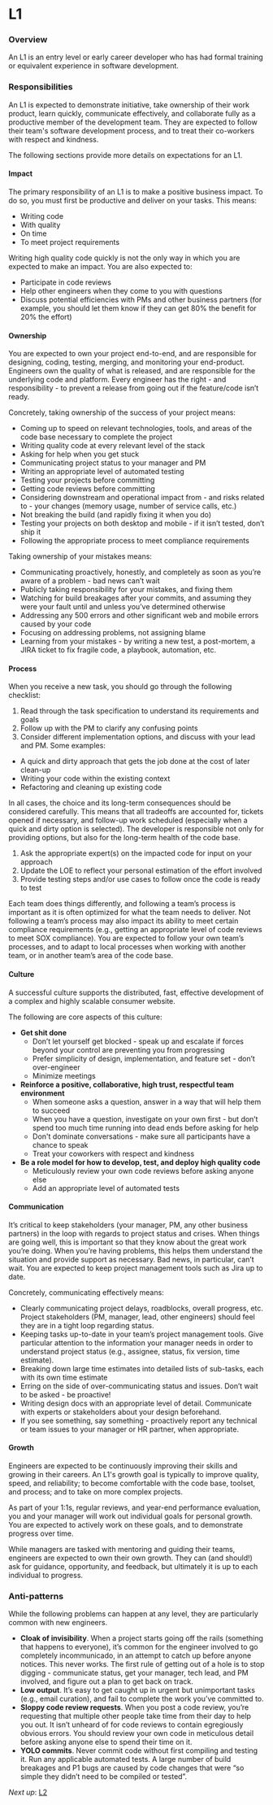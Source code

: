 # L1

### Overview

An L1 is an entry level or early career developer who has had formal training or equivalent experience in software development.

### Responsibilities

An L1 is expected to demonstrate initiative, take ownership of their work product, learn quickly, communicate effectively, and collaborate fully as a productive member of the development team. They are expected to follow their team's software development process, and to treat their co-workers with respect and kindness.

The following sections provide more details on expectations for an L1.

#### Impact

The primary responsibility of an L1 is to make a positive business impact. To do so, you must first be productive and deliver on your tasks. This means:

* Writing code
* With quality
* On time
* To meet project requirements

Writing high quality code quickly is not the only way in which you are expected to make an impact. You are also expected to:

* Participate in code reviews
* Help other engineers when they come to you with questions
* Discuss potential efficiencies with PMs and other business partners (for example, you should let them know if they can get 80% the benefit for 20% the effort)

#### Ownership

You are expected to own your project end-to-end, and are responsible for designing, coding, testing, merging, and monitoring your end-product. Engineers own the quality of what is released, and are responsible for the underlying code and platform. Every engineer has the right - and responsibility - to prevent a release from going out if the feature/code isn’t ready.

Concretely, taking ownership of the success of your project means:

* Coming up to speed on relevant technologies, tools, and areas of the code base necessary to complete the project
* Writing quality code at every relevant level of the stack
* Asking for help when you get stuck
* Communicating project status to your manager and PM
* Writing an appropriate level of automated testing
* Testing your projects before committing
* Getting code reviews before committing
* Considering downstream and operational impact from - and risks related to - your changes (memory usage, number of service calls, etc.)
* Not breaking the build (and rapidly fixing it when you do)
* Testing your projects on both desktop and mobile - if it isn’t tested, don’t ship it
* Following the appropriate process to meet compliance requirements

Taking ownership of your mistakes means:

* Communicating proactively, honestly, and completely as soon as you’re aware of a problem - bad news can’t wait
* Publicly taking responsibility for your mistakes, and fixing them
* Watching for build breakages after your commits, and assuming they were your fault until and unless you’ve determined otherwise
* Addressing any 500 errors and other significant web and mobile errors caused by your code
* Focusing on addressing problems, not assigning blame
* Learning from your mistakes - by writing a new test, a post-mortem, a JIRA ticket to fix fragile code, a playbook, automation, etc.

#### Process

When you receive a new task, you should go through the following checklist:

1. Read through the task specification to understand its requirements and goals
1. Follow up with the PM to clarify any confusing points
1. Consider different implementation options, and discuss with your lead and PM. Some examples:
  * A quick and dirty approach that gets the job done at the cost of later clean-up
  * Writing your code within the existing context
  * Refactoring and cleaning up existing code

  In all cases, the choice and its long-term consequences should be considered carefully. This means that all tradeoffs are accounted for, tickets opened if necessary, and follow-up work scheduled (especially when a quick and dirty option is selected). The developer is responsible not only for providing options, but also for the long-term health of the code base.
1. Ask the appropriate expert(s) on the impacted code for input on your approach
1. Update the LOE to reflect your personal estimation of the effort involved
1. Provide testing steps and/or use cases to follow once the code is ready to test

Each team does things differently, and following a team’s process is important as it is often optimized for what the team needs to deliver. Not following a team’s process may also impact its ability to meet certain compliance requirements (e.g., getting an appropriate level of code reviews to meet SOX compliance). You are expected to follow your own team’s processes, and to adapt to local processes when working with another team, or in another team’s area of the code base.

#### Culture

A successful culture supports the distributed, fast, effective development of a complex and highly scalable consumer website.

The following are core aspects of this culture:

* **Get shit done**
  * Don’t let yourself get blocked - speak up and escalate if forces beyond your control are preventing you from progressing
  * Prefer simplicity of design, implementation, and feature set - don’t over-engineer
  * Minimize meetings
* **Reinforce a positive, collaborative, high trust, respectful team environment**
  * When someone asks a question, answer in a way that will help them to succeed
  * When you have a question, investigate on your own first - but don’t spend too much time running into dead ends before asking for help
  * Don't dominate conversations - make sure all participants have a chance to speak
  * Treat your coworkers with respect and kindness
* **Be a role model for how to develop, test, and deploy high quality code**
  * Meticulously review your own code reviews before asking anyone else
  * Add an appropriate level of automated tests

#### Communication

It’s critical to keep stakeholders (your manager, PM, any other business partners) in the loop with regards to project status and crises. When things are going well, this is important so that they know about the great work you’re doing. When you’re having problems, this helps them understand the situation and provide support as necessary. Bad news, in particular, can’t wait. You are expected to keep project management tools such as Jira up to date.

Concretely, communicating effectively means:

* Clearly communicating project delays, roadblocks, overall progress, etc. Project stakeholders (PM, manager, lead, other engineers) should feel they are in a tight loop regarding status.
* Keeping tasks up-to-date in your team’s project management tools. Give particular attention to the information your manager needs in order to understand project status (e.g., assignee, status, fix version, time estimate).
* Breaking down large time estimates into detailed lists of sub-tasks, each with its own time estimate
* Erring on the side of over-communicating status and issues. Don’t wait to be asked - be proactive!
* Writing design docs with an appropriate level of detail. Communicate with experts or stakeholders about your design beforehand.
* If you see something, say something - proactively report any technical or team issues to your manager or HR partner, when appropriate.

#### Growth

Engineers are expected to be continuously improving their skills and growing in their careers. An L1's growth goal is typically to improve quality, speed, and reliability; to become comfortable with the code base, toolset, and process; and to take on more complex projects.

As part of your 1:1s, regular reviews, and year-end performance evaluation, you and your manager will work out individual goals for personal growth. You are expected to actively work on these goals, and to demonstrate progress over time.

While managers are tasked with mentoring and guiding their teams, engineers are expected to own their own growth. They can (and should!) ask for guidance, opportunity, and feedback, but ultimately it is up to each individual to progress.

### Anti-patterns

While the following problems can happen at any level, they are particularly common with new engineers.

* **Cloak of invisibility**. When a project starts going off the rails (something that happens to everyone), it’s common for the engineer involved to go completely incommunicado, in an attempt to catch up before anyone notices. This never works. The first rule of getting out of a hole is to stop digging - communicate status, get your manager, tech lead, and PM involved, and figure out a plan to get back on track.
* **Low output**. It’s easy to get caught up in urgent but unimportant tasks (e.g., email curation), and fail to complete the work you’ve committed to.
* **Sloppy code review requests**. When you post a code review, you’re requesting that multiple other people take time from their day to help you out. It isn’t unheard of for code reviews to contain egregiously obvious errors. You should review your own code in meticulous detail before asking anyone else to spend their time on it.
* **YOLO commits**. Never commit code without first compiling and testing it. Run any applicable automated tests. A large number of build breakages and P1 bugs are caused by code changes that were “so simple they didn’t need to be compiled or tested”.

*Next up*: [L2](L2.md)
